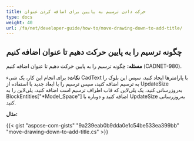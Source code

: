 ```yaml
---
title: حرکت دادن ترسیم به پایین برای اضافه کردن عنوان
type: docs
weight: 40
url: /fa/net/developer-guide/how-to/move-drawing-down-to-add-title/
---
```


## **چگونه ترسیم را به پایین حرکت دهیم تا عنوان اضافه کنیم**

**مسئله:** چگونه ترسیم را به پایین حرکت دهیم تا عنوان اضافه کنیم (CADNET-980).

**نکات:** برای انجام این کار، یک شیء CadText با پارامترها ایجاد کنید، سپس این بلوک را به ترسیم اضافه کنید، سپس ترسیم را با ابعاد جدید با استفاده از UpdateSize به‌روزرسانی کنید، یک پلی‌لاین که قاب اطراف ترسیم است اضافه کنید، پلی‌لاین را به BlockEntities["*Model_Space"] اضافه کنید و دوباره با UpdateSize به‌روزرسانی کنید.

**مثال:**

{{< gist "aspose-com-gists" "9a239eab0b9dda0e1c54be533ea399bb" "move-drawing-down-to-add-title.cs" >}}
